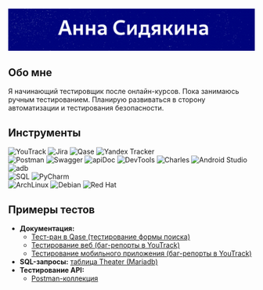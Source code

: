 ![logo](https://github.com/peppbaggio/peppbaggio/blob/78193f5bf9c418fefec5d9ac698a18f4697c4713/assets/logo.gif)

## Обо мне
Я начинающий тестировщик после онлайн-курсов. Пока занимаюсь ручным тестированием. Планирую развиваться в сторону автоматизации и тестирования безопасности.

## Инструменты
![YouTrack](https://img.shields.io/badge/-YouTrack-2a9cf4?style=for-the-badge&logo=https://icon-icons.com/icons2/1381/PNG/24/youtrack_94894.png) 
![Jira](https://img.shields.io/badge/-Jira-090909?style=for-the-badge&logo=jirasoftware&logoColor=blue)
![Qase](https://img.shields.io/badge/-Qase-4f46e5?style=for-the-badge&logo=qase&logoColor=white) 
![Yandex Tracker](https://img.shields.io/badge/-Yandextracker-5282ff?style=for-the-badge&logo=yandextracker&logoColor=blue)<br>
![Postman](https://img.shields.io/badge/-Postman-090909?style=for-the-badge&logo=postman&logoColor=#FF6C37)
![Swagger](https://img.shields.io/badge/-Swagger-090909?style=for-the-badge&logo=swagger&logoColor=#FF6C37)
![apiDoc](https://img.shields.io/badge/-apiDoc-0088cc?style=for-the-badge&logo=apidoc&logoColor=#FF6C37)
![DevTools](https://img.shields.io/badge/-DevTools-f4f5f6?style=for-the-badge&logo=googlechrome&logoColor=#FF6C37)
![Charles](https://img.shields.io/badge/-Charles-bbddee?style=for-the-badge&logo=charles&logoColor=#FF6C37)
![Android Studio](https://img.shields.io/badge/-AndroidStudio-090909?style=for-the-badge&logo=androidstudio&logoColor=#FF6C37)
![adb](https://img.shields.io/badge/-adb-090909?style=for-the-badge&logo=adb&logoColor=#FF6C37)<br>
![SQL](https://img.shields.io/badge/-SQL-white?style=for-the-badge&logo=mysql&logoColor=#FF6C37)
![PyCharm](https://img.shields.io/badge/-PyCharm-d3f15d?style=for-the-badge&logo=pycharm&logoColor=#FFFFFF)<br>
![ArchLinux](https://img.shields.io/badge/-ArchLinux-333333?style=for-the-badge&logo=archlinux&logoColor=#FFFFFF)
![Debian](https://img.shields.io/badge/-Debian-167d7b?style=for-the-badge&logo=debian&logoColor=red)
![Red Hat](https://img.shields.io/badge/-Redhat-151515?style=for-the-badge&logo=redhat&logoColor=red)


## Примеры тестов
*   **Документация:**
    *   [Тест-ран в Qase (тестирование формы поиска)](https://app.qase.io/public/report/814116a4198b6cea0b65154e734634b006699e13 "Тест-ран в Qase")
    *   [Тестирование веб (баг-репорты в YouTrack)](https://peppino.youtrack.cloud/issues/tctc "Баг-репорты в YouTrack")
    *   [Тестирование мобильного приложения (баг-репорты в YouTrack)](https://peppino.youtrack.cloud/issues/mobsamregr "Баг-репорты в YouTrack")
*   **SQL-запросы:** [таблица Theater (Mariadb) ](assets/sql/diagram.md)
*   **Тестирование API:**
    *   [Postman-коллекция](assets/postman/postman.md)





